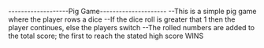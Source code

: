 -------------------Pig Game---------------------
--This is a simple pig game where the player rows a dice
--If the dice roll is greater that 1 then the player continues, else the players switch
--The rolled numbers are added to the total score; the first to reach the stated high score WINS
